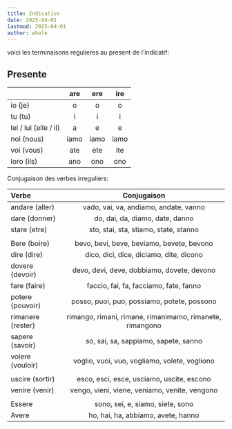 ```yaml
---
title: Indicativo
date: 2025-04-01
lastmod: 2025-04-01
author: whale
---
```

voici les terminaisons regulieres au present de l'indicatif:

## Presente

|                       | are  | ere  | ire  |
| :-------------------- | :--: | :--: | :--: |
| io (je)               |  o   |  o   |  o   |
| tu (tu)               |  i   |  i   |  i   |
| lei / lui (elle / il) |  a   |  e   |  e   |
| noi (nous)            | iamo | iamo | iamo |
| voi (vous)            | ate  | ete  | ite  |
| loro (ils)            | ano  | ono  | ono  |

Conjugaison des verbes irreguliers:

| Verbe             |                       Conjugaison                        |
| :---------------- | :------------------------------------------------------: |
| andare (aller)    |          vado, vai, va, andiamo, andate, vanno           |
| dare (donner)     |             do, dai, da, diamo, date, danno              |
| stare (etre)      |          sto, stai, sta, stiamo, state, stanno           |
|                   |                                                          |
| Bere (boire)      |        bevo, bevi, beve, beviamo, bevete, bevono         |
| dire (dire)       |         dico, dici, dice, diciamo, dite, dicono          |
| dovere (devoir)   |        devo, devi, deve, dobbiamo, dovete, devono        |
| fare (faire)      |          faccio, fai, fa, facciamo, fate, fanno          |
| potere (pouvoir)  |       posso, puoi, puo, possiamo, potete, possono        |
| rimanere (rester) | rimango, rimani, rimane, rimanimamo, rimanete, rimangono |
| sapere (savoir)   |           so, sai, sa, sappiamo, sapete, sanno           |
| volere (vouloir)  |      voglio, vuoi, vuo, vogliamo, volete, vogliono       |
|                   |                                                          |
| uscire (sortir)   |        esco, esci, esce, usciamo, uscite, escono         |
| venire (venir)    |      vengo, vieni, viene, veniamo, venite, vengono       |
|                   |                                                          |
| Essere            |             sono, sei, e, siamo, siete, sono             |
| Avere             |            ho, hai, ha, abbiamo, avete, hanno            |
